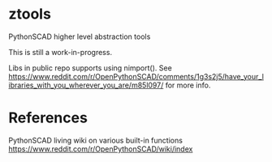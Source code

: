 # ztools

PythonSCAD higher level abstraction tools

This is still a work-in-progress. 

Libs in public repo supports using nimport(). See https://www.reddit.com/r/OpenPythonSCAD/comments/1g3s2j5/have_your_libraries_with_you_wherever_you_are/m85l097/ for more info.

# References

PythonSCAD living wiki on various built-in functions https://www.reddit.com/r/OpenPythonSCAD/wiki/index
